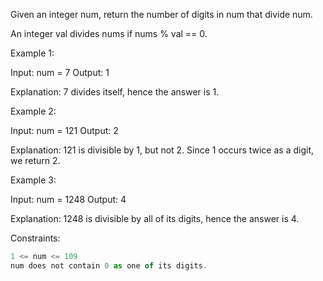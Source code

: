 Given an integer num, return the number of digits in num that divide num.

An integer val divides nums if nums % val == 0.

 

Example 1:

Input: num = 7
Output: 1

Explanation: 7 divides itself, hence the answer is 1.


Example 2:

Input: num = 121
Output: 2

Explanation: 121 is divisible by 1, but not 2. Since 1 occurs twice as a digit, we return 2.


Example 3:

Input: num = 1248
Output: 4

Explanation: 1248 is divisible by all of its digits, hence the answer is 4.
 

Constraints:
```js
1 <= num <= 109
num does not contain 0 as one of its digits.